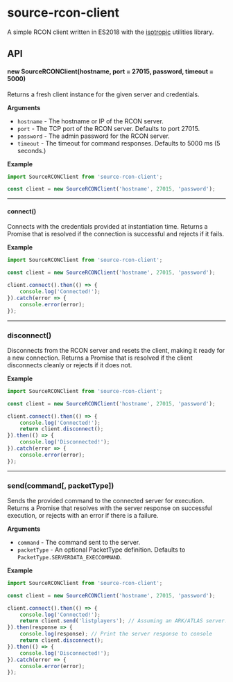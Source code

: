 # source-rcon-client
A simple RCON client written in ES2018 with the [isotropic](https://github.com/ibigroup/isotropic) utilities library.

## API

#### new SourceRCONClient(hostname, port = 27015, password, timeout = 5000)

Returns a fresh client instance for the given server and credentials.

__Arguments__

* `hostname` - The hostname or IP of the RCON server.
* `port` - The TCP port of the RCON server. Defaults to port 27015.
* `password` - The admin password for the RCON server.
* `timeout` - The timeout for command responses. Defaults to 5000 ms (5 seconds.)

__Example__

```javascript
import SourceRCONClient from 'source-rcon-client';

const client = new SourceRCONClient('hostname', 27015, 'password');
```

---------------------------------------

#### connect()

Connects with the credentials provided at instantiation time.
Returns a Promise that is resolved if the connection is successful and
rejects if it fails.

__Example__

```javascript
import SourceRCONClient from 'source-rcon-client';

const client = new SourceRCONClient('hostname', 27015, 'password');

client.connect().then(() => {
    console.log('Connected!');
}).catch(error => {
    console.error(error);
});
```

---------------------------------------

### disconnect()

Disconnects from the RCON server and resets the client, making it ready
for a new connection.
Returns a Promise that is resolved if the client disconnects cleanly or
rejects if it does not.

__Example__

```javascript
import SourceRCONClient from 'source-rcon-client';

const client = new SourceRCONClient('hostname', 27015, 'password');

client.connect().then(() => {
    console.log('Connected!');
    return client.disconnect();
}).then(() => {
    console.log('Disconnected!');
}).catch(error => {
    console.error(error);
});
```

---------------------------------------

### send(command[, packetType])

Sends the provided command to the connected server for execution.
Returns a Promise that resolves with the server response on successful
execution, or rejects with an error if there is a failure.

__Arguments__

* `command` - The command sent to the server.
* `packetType` - An optional PacketType definition. Defaults to `PacketType.SERVERDATA_EXECCOMMAND`.

__Example__

```javascript
import SourceRCONClient from 'source-rcon-client';

const client = new SourceRCONClient('hostname', 27015, 'password');

client.connect().then(() => {
    console.log('Connected!');
    return client.send('listplayers'); // Assuming an ARK/ATLAS server...
}).then(response => {
    console.log(response); // Print the server response to console
    return client.disconnect();
}).then(() => {
    console.log('Disconnected!');
}).catch(error => {
    console.error(error);
});
```

